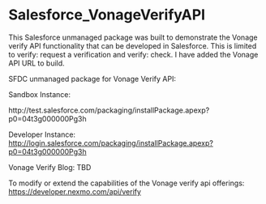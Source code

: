 # Salesforce_VonageVerifyAPI
This Salesforce unmanaged package was built to demonstrate the Vonage verify API functionality that can be developed in Salesforce. This is limited to verify: request a verification and verify: check. I have added the Vonage API URL to build.

SFDC unmanaged package for Vonage Verify API:

<p>Sandbox Instance:</p>
http://test.salesforce.com/packaging/installPackage.apexp?p0=04t3g000000Pg3h

Developer Instance:
http://login.salesforce.com/packaging/installPackage.apexp?p0=04t3g000000Pg3h


Vonage Verify Blog:
TBD

To modify or extend the capabilities of the Vonage verify api offerings:
https://developer.nexmo.com/api/verify



